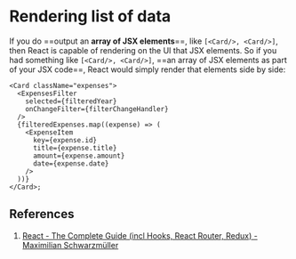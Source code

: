 # Rendering list of data

If you do ==output an **array of JSX elements**==, like `[<Card/>, <Card/>]`, then React is capable of rendering on the UI that JSX elements. So if you had something like `[<Card/>, <Card/>]`, ==an array of JSX elements as part of your JSX code==, React would simply render that elements side by side:

```react
<Card className="expenses">
  <ExpensesFilter
    selected={filteredYear}
    onChangeFilter={filterChangeHandler}
  />
  {filteredExpenses.map((expense) => (
    <ExpenseItem
      key={expense.id}
      title={expense.title}
      amount={expense.amount}
      date={expense.date}
    />
  ))}
</Card>;
```

## References

1. [React - The Complete Guide (incl Hooks, React Router, Redux) - Maximilian Schwarzmüller](https://www.udemy.com/course/react-the-complete-guide-incl-redux/)